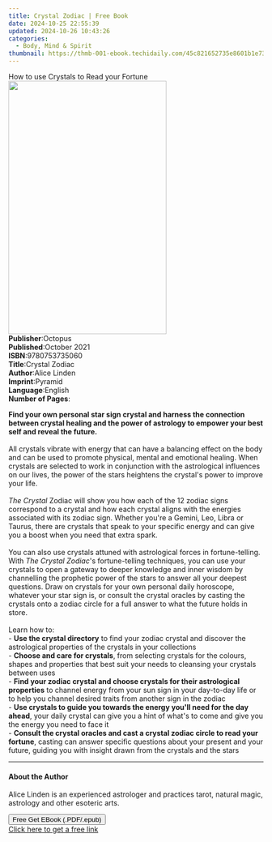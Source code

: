 ```yaml
---
title: Crystal Zodiac | Free Book
date: 2024-10-25 22:55:39
updated: 2024-10-26 10:43:26
categories:
  - Body, Mind & Spirit
thumbnail: https://thmb-001-ebook.techidaily.com/45c821652735e8601b1e73d68e7a8d59fb3669145a8a62265d5f9ca990e0f33e.jpg
---
```

<main id="book-container">
  <div class="flex flex-col">
    <div class="book-brief flex-1 py-6 px-4 sm:p-6 md:py-10 md:px-8">
      <!-- brief-->
      <div class="book-brief-main">
        How to use Crystals to Read your Fortune
      </div>
    </div>
    <div
      class="book-meta-info flex-1 grid gap-4 col-start-1 col-end-3 row-start-1 sm:mb-6 sm:grid-cols-4 lg:gap-6 lg:col-start-2 lg:row-end-6 lg:row-span-6 lg:mb-0"
    >
      <div
        class="book-meta-info-left place-content-center mt-4 p-4 text-sm leading-6 col-start-2 col-span-2 dark:text-slate-400"
      >
        <img
          class="w-full h-500 object-cover rounded-lg sm:h-255 sm:col-span-2 lg:col-span-full"
          src="https://img-001-ebook.techidaily.com/55fe074ae32c229df1679c2e8ab5e1542584fffb6f205756ec56f2d380d8d371.jpg"
          alt=""
          width="312"
          height="500"
        />
      </div>
      <div
        class="book-meta-info-right mt-2 col-start-1 row-start-2 col-span-3 self-center"
      >
        <!-- meta data  -->
        <div class="flex flex-col px-4 md:px-8">
          <div class="flex-1">
            <strong>Publisher</strong>:<span class="px-2">Octopus</span>
          </div>
          <div class="flex-1">
            <strong>Published</strong>:<span class="px-2">October 2021</span>
          </div>
          <div class="flex-1">
            <strong>ISBN</strong>:<span class="px-2">9780753735060</span>
          </div>
          <div class="flex-1">
            <strong>Title</strong>:<span class="px-2">Crystal Zodiac</span>
          </div>
          <div class="flex-1">
            <strong>Author</strong>:<span class="px-2">Alice Linden</span>
          </div>
          <div class="flex-1">
            <strong>Imprint</strong>:<span class="px-2">Pyramid</span>
          </div>
          <div class="flex-1">
            <strong>Language</strong>:<span class="px-2">English</span>
          </div>
          <div class="flex-1">
            <strong>Number of Pages</strong>:<span class="px-2"></span>
          </div>
        </div>
      </div>
    </div>
    <div class="book-description flex-1 py-6 px-4 sm:p-6 md:py-10 md:px-8">
      <div class="book-description-main">
        <div accordion-content="" id="description">
          <p>
            <b
              >Find your own personal star sign crystal and harness the
              connection between crystal healing and the power of astrology to
              empower your best self and reveal the future.</b
            ><br /><br />All crystals vibrate with energy that can have a
            balancing effect on the body and can be used to promote physical,
            mental and emotional healing. When crystals are selected to work in
            conjunction with the astrological influences on our lives, the power
            of the stars heightens the crystal's power to improve your life.<br /><br /><i
              >The Crystal </i
            >Zodiac will show you how each of the 12 zodiac signs correspond to
            a crystal and how each crystal aligns with the energies associated
            with its zodiac sign. Whether you're a Gemini, Leo, Libra or Taurus,
            there are crystals that speak to your specific energy and can give
            you a boost when you need that extra spark.<br /><br />You can also
            use crystals attuned with astrological forces in fortune-telling.
            With <i>The Crystal Zodiac</i>'s fortune-telling techniques, you can
            use your crystals to open a gateway to deeper knowledge and inner
            wisdom by channelling the prophetic power of the stars to answer all
            your deepest questions. Draw on crystals for your own personal daily
            horoscope, whatever your star sign is, or consult the crystal
            oracles by casting the crystals onto a zodiac circle for a full
            answer to what the future holds in store.<br /><br />Learn how
            to:<br />- <b>Use the crystal directory</b> to find your zodiac
            crystal and discover the astrological properties of the crystals in
            your collections<br />- <b>Choose and care for crystals</b>, from
            selecting crystals for the colours, shapes and properties that best
            suit your needs to cleansing your crystals between uses<br />-
            <b
              >Find your zodiac crystal and choose crystals for their
              astrological properties</b
            >
            to channel energy from your sun sign in your day-to-day life or to
            help you channel desired traits from another sign in the zodiac<br />-
            <b
              >Use crystals to guide you towards the energy you'll need for the
              day ahead</b
            >, your daily crystal can give you a hint of what's to come and give
            you the energy you need to face it<br />-
            <b
              >Consult the crystal oracles and cast a crystal zodiac circle to
              read your fortune</b
            >, casting can answer specific questions about your present and your
            future, guiding you with insight drawn from the crystals and the
            stars
          </p>
        </div>
        <div class="accordion-fader"></div>
      </div>
    </div>
    <div class="book-excerpts flex-1 py-6 px-4 sm:p-6 md:py-10 md:px-8">
      <!-- excerpts-->
      <div class="book-excerpts-main">
        <hr />
        <h4 class="placeholder placeholder-heading">
          <span>About the Author</span>
        </h4>
        <p>
          Alice Linden is an experienced astrologer and practices tarot, natural
          magic, astrology and other esoteric arts.
        </p>
      </div>
    </div>
    <div
      class="book-about-author flex-1 py-6 px-4 sm:p-6 md:py-10 md:px-8"
    ></div>
    <div class="book-free-get flex-1 py-6 px-4 sm:p-6 md:py-10 md:px-8">
      <button
        id="btn-free-get"
        class="bg-blue-500 hover:bg-blue-700 text-white font-bold py-2 px-4 rounded"
      >
        Free Get EBook (.PDF/.epub)
      </button>
      <div id="countdown-display" class="px-2 text-lg mt-2"></div>
      <a
        id="free-link"
        class="hidden bg-blue-500 hover:bg-blue-700 text-white font-bold py-2 px-4 rounded"
        href="https://www.ebooks.com/en-us/book/210358785/crystal-zodiac/alice-linden/"
        target="_blank"
        >Click here to get a free link</a
      >
    </div>
    <script>
      let countdownTime = 0;
      let countdownInterval = null;
      document
        .getElementById('btn-free-get')
        .addEventListener('click', startCountdown);
      function startCountdown() {
        countdownTime = new Date().getTime() + 60000 * 3;
        countdownInterval = setInterval(updateCountdown, 1000);
        document.getElementById('btn-free-get').disabled = true;
        document
          .getElementById('btn-free-get')
          .classList.add('bg-gray-500', 'cursor-not-allowed');
      }
      function updateCountdown() {
        let currentTime = new Date().getTime();
        let timeLeft = countdownTime - currentTime;
        let secondsLeft = Math.floor(timeLeft / 1000);
        document.getElementById('countdown-display').innerHTML =
          `Remaining time: ${secondsLeft} seconds.`;
        if (secondsLeft <= 0) {
          clearInterval(countdownInterval);
          document.getElementById('btn-free-get').classList.add('hidden');
          document.getElementById('free-link').classList.remove('hidden');
          document.getElementById('countdown-display').innerHTML = '';
        }
      }
    </script>
  </div>
</main>
